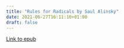 ```yaml
---
title: "Rules for Radicals by Saul Alinsky"
date: 2021-06-27T16:11:10+01:00
draft: false
---
```


[Link to epub](/rdk_website/books/rules_for_radicals.epub)